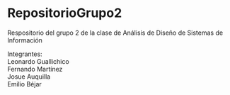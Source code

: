 # RepositorioGrupo2
Respositorio del grupo 2 de la clase de Análisis de Diseño de Sistemas de Información

Integrantes:
<br>
Leonardo Guallichico
<br>
Fernando Martínez
<br>
Josue Auquilla
<br>
Emilio Béjar

